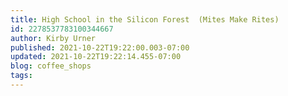 ```yaml
---
title: High School in the Silicon Forest  (Mites Make Rites)
id: 2278537783100344667
author: Kirby Urner
published: 2021-10-22T19:22:00.003-07:00
updated: 2021-10-22T19:22:14.455-07:00
blog: coffee_shops
tags: 
---
```


